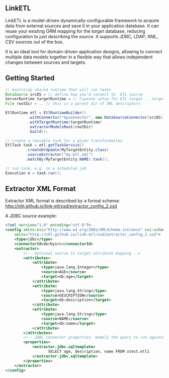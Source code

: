 ## LinkETL

LinkETL is a model-driven dynamically-configurable framework to acquire data from external sources and save it in your application database. It can reuse your existing ORM mapping for the _target_ database, reducing configuration to just describing the _source_. It supports JDBC, LDAP, XML, CSV sources out of the box.

It is an ideal tool for domain-driven application designs, allowing to connect multiple data models together in a flexible way that allows independent changes between sources and targets.


## Getting Started

```Java
// bootstrap shared runtime that will run tasks
DataSource srcDS = // define how you'd connect to  ETL source 
ServerRuntime targetRuntime = // Cayenne setup for ETL target .. targets are mapped in Cayenne 
File rootDir = .. // this is a parent dir of XML descriptors

EtlRuntime etl = EtlRuntimeBuilder()
          .withConnector("myconnector", new DataSourceConnector(srcDS))
          .withTargetRuntime(targetRuntime)
          .extractorModelsRoot(rootDir)
          .build();

// create a reusable task for a given transformation
EtlTask task = etl.getTaskService()
         .createOrUpdate(MyTargetEntity.class)
         .sourceExtractor("my-etl.xml")
         .matchBy(MyTargetEntity.NAME).task();

// run task, e.g. in a scheduled job
Execution e = task.run();
```

## Extractor XML Format

Extractor XML format is described by a formal schema: http://nhl.github.io/link-etl/xsd/extractor_config_2.xsd

A JDBC source example:

```XML
<?xml version="1.0" encoding="utf-8"?>
<config xmlns:xsi="http://www.w3.org/2001/XMLSchema-instance" xsi:schemaLocation="http://nhl.github.io/link-etl/xsd/extractor_config_2.xsd"
	xmlns="http://nhl.github.io/link-etl/xsd/extractor_config_2.xsd">
	<type>jdbc</type>
	<connectorId>derbysrc</connectorId>
	<extractor>
		<!-- Optional source to target attribute mapping -->
		<attributes>
			<attribute>
				<type>java.lang.Integer</type>
				<source>AGE</source>
				<target>db:age</target>
			</attribute>
			<attribute>
				<type>java.lang.String</type>
				<source>DESCRIPTION</source>
				<target>db:description</target>
			</attribute>
			<attribute>
				<type>java.lang.String</type>
				<source>NAME</source>
				<target>db:name</target>
			</attribute>
		</attributes>
		<!-- JDBC connector properties. Namely the query to run against source -->
		<properties>
			<extractor.jdbc.sqltemplate>
			       SELECT age, description, name FROM utest.etl1
			</extractor.jdbc.sqltemplate>
		</properties>
	</extractor>
</config>
```


